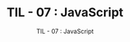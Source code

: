 ---
layout: post
title: "TIL - 07 : JavaScript"
subtitle: "TIL - 07 : JavaScript"
category: studylog
tags: til
image:
  path: /assets/img/til/til.jpg
---